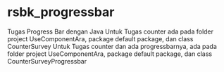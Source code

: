 # rsbk_progressbar
Tugas Progress Bar dengan Java
Untuk Tugas counter ada pada folder project UseComponentAra, package default package, dan class CounterSurvey
Untuk Tugas counter dan ada progressbarnya, ada pada folder project UseComponentAra, package default package, dan class CounterSurveyProgressbar
